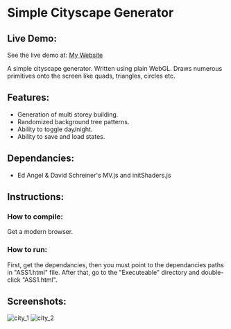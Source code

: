# Simple Cityscape Generator

## Live Demo:
See the live demo at: [My Website](http://doga.oruc.ug.bilkent.edu.tr/cityscapeGenerator/Executable/ASS1.html)

A simple cityscape generator. Written using plain WebGL. Draws numerous primitives onto the screen like quads, triangles, circles etc.

## Features:
  * Generation of multi storey building.
  * Randomized background tree patterns.
  * Ability to toggle day/night.
  * Ability to save and load states.
  
## Dependancies: 
  * Ed Angel & David Schreiner's MV.js and initShaders.js

## Instructions:
### How to compile:
Get a modern browser.
### How to run:
First, get the dependancies, then you must point to the dependancies paths in "ASS1.html" file. After that, go to the "Executeable" directory and double-click "ASS1.html".

## Screenshots:
![city_1](https://user-images.githubusercontent.com/25724155/55692738-76e13700-59b3-11e9-83ff-1115a006f483.png)
![city_2](https://user-images.githubusercontent.com/25724155/55692739-76e13700-59b3-11e9-8ec7-4b8bed38d683.png)